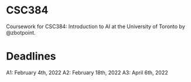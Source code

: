 # CSC384
Coursework for CSC384: Introduction to AI at the University of Toronto by @zbotpoint.

# Deadlines
A1: February 4th, 2022
A2: February 18th, 2022
A3: April 6th, 2022
